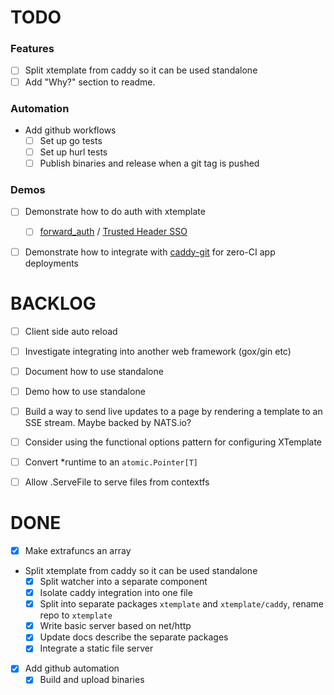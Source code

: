 # TODO

### Features

- [ ] Split xtemplate from caddy so it can be used standalone
- [ ] Add "Why?" section to readme.

### Automation

- Add github workflows
    - [ ] Set up go tests
    - [ ] Set up hurl tests
    - [ ] Publish binaries and release when a git tag is pushed

### Demos

- [ ] Demonstrate how to do auth with xtemplate
    - [ ] [forward_auth](https://caddyserver.com/docs/caddyfile/directives/forward_auth#forward-auth) / [Trusted Header SSO](https://www.authelia.com/integration/trusted-header-sso/introduction/)
- [ ] Demonstrate how to integrate with [caddy-git](https://github.com/greenpau/caddy-git) for zero-CI app deployments


# BACKLOG

- [ ] Client side auto reload
- [ ] Investigate integrating into another web framework (gox/gin etc)
- [ ] Document how to use standalone
- [ ] Demo how to use standalone
- [ ] Build a way to send live updates to a page by rendering a template to an SSE stream. Maybe backed by NATS.io?
- [ ] Consider using the functional options pattern for configuring XTemplate
- [ ] Convert *runtime to an `atomic.Pointer[T]`
- [ ] Allow .ServeFile to serve files from contextfs


# DONE

- [x] Make extrafuncs an array
- Split xtemplate from caddy so it can be used standalone
    - [x] Split watcher into a separate component
    - [x] Isolate caddy integration into one file
    - [x] Split into separate packages `xtemplate` and `xtemplate/caddy`, rename repo to `xtemplate`
    - [x] Write basic server based on net/http
    - [x] Update docs describe the separate packages
    - [x] Integrate a static file server
- [x] Add github automation
    - [x] Build and upload binaries
